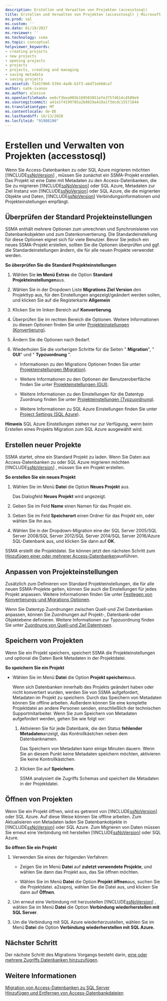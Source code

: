 ```yaml
---
description: Erstellen und Verwalten von Projekten (accesstosql)
title: Erstellen und Verwalten von Projekten (accesstosql) | Microsoft-Dokumentation
ms.prod: sql
ms.custom: ''
ms.date: 01/19/2017
ms.reviewer: ''
ms.technology: ssma
ms.topic: conceptual
helpviewer_keywords:
- creating projects
- new projects
- opening projects
- projects
- projects, creating and managing
- saving metadata
- saving projects
ms.assetid: f2d1f0b0-5394-4adb-b3f3-abd71eb68ca7
author: nahk-ivanov
ms.author: alexiva
ms.openlocfilehash: ee6cf3bea905b169503851efe375fd614c4589e9
ms.sourcegitcommit: a41e1f4199785a2b8019a419a1f3dcdc15571044
ms.translationtype: MT
ms.contentlocale: de-DE
ms.lasthandoff: 10/13/2020
ms.locfileid: "91988196"
---
```

# <a name="creating-and-managing-projects-accesstosql"></a>Erstellen und Verwalten von Projekten (accesstosql)
Wenn Sie Access-Datenbanken zu oder SQL Azure migrieren möchten [!INCLUDE[ssNoVersion](../../includes/ssnoversion-md.md)] , müssen Sie zunächst ein SSMA-Projekt erstellen. Das Projekt ist eine Datei mit Metadaten zu den Access-Datenbanken, die Sie zu migrieren [!INCLUDE[ssNoVersion](../../includes/ssnoversion-md.md)] oder SQL Azure, Metadaten zur Ziel Instanz von [!INCLUDE[ssNoVersion](../../includes/ssnoversion-md.md)] oder SQL Azure, die die migrierten Objekte und Daten, [!INCLUDE[ssNoVersion](../../includes/ssnoversion-md.md)] Verbindungsinformationen und Projekteinstellungen empfängt.  
  
## <a name="reviewing-default-project-settings"></a>Überprüfen der Standard Projekteinstellungen  
SSMA enthält mehrere Optionen zum umrechnen und Synchronisieren von Datenbankobjekten und zum Datenkonvertierung. Die Standardeinstellung für diese Optionen eignet sich für viele Benutzer. Bevor Sie jedoch ein neues SSMA-Projekt erstellen, sollten Sie die Optionen überprüfen und ggf. die Standardeinstellungen ändern, die für alle neuen Projekte verwendet werden.  
  
**So überprüfen Sie die Standard Projekteinstellungen**  
  
1.  Wählen Sie **im Menü Extras** die Option **Standard Projekteinstellungen**aus.  
  
2.  Wählen Sie in der Dropdown Liste **Migrations Ziel Version** den Projekttyp aus, für den Einstellungen angezeigt/geändert werden sollen, und klicken Sie auf die Registerkarte **Allgemein**  
  
3.  Klicken Sie im linken Bereich auf **Konvertierung**.  
  
4.  Überprüfen Sie im rechten Bereich die Optionen. Weitere Informationen zu diesen Optionen finden Sie unter [Projekteinstellungen (Konvertierung)](./project-settings-conversion-accesstosql.md).  
  
5.  Ändern Sie die Optionen nach Bedarf.  
  
6.  Wiederholen Sie die vorherigen Schritte für die Seiten " **Migration**", " **GUI**" und " **Typzuordnung** ".  
  
    -   Informationen zu den Migrations Optionen finden Sie unter [Projekteinstellungen (Migration)](./project-settings-migration-accesstosql.md).  
  
    -   Weitere Informationen zu den Optionen der Benutzeroberfläche finden Sie unter [Projekteinstellungen (GUI)](../sybase/project-settings-gui-sybasetosql.md).  
  
    -   Weitere Informationen zu den Einstellungen für die Datentyp Zuordnung finden Sie unter [Projekteinstellungen (Typzuordnung)](./project-settings-type-mapping-accesstosql.md).  
  
    -   Weitere Informationen zu SQL Azure Einstellungen finden Sie unter [Project Settings (SQL Azure)](./project-settings-azure-sql-db-accesstosql.md).  
  
**Hinweis** SQL Azure Einstellungen stehen nur zur Verfügung, wenn beim Erstellen eines Projekts Migration zum SQL Azure ausgewählt wird.  
  
## <a name="creating-new-projects"></a>Erstellen neuer Projekte  
SSMA startet, ohne ein Standard Projekt zu laden. Wenn Sie Daten aus Access-Datenbanken zu oder SQL Azure migrieren möchten [!INCLUDE[ssNoVersion](../../includes/ssnoversion-md.md)] , müssen Sie ein Projekt erstellen.  
  
**So erstellen Sie ein neues Projekt**  
  
1.  Wählen Sie im Menü **Datei** die Option **Neues Projekt** aus.  
  
    Das Dialogfeld **Neues Projekt** wird angezeigt.  
  
2.  Geben Sie im Feld **Name** einen Namen für das Projekt ein.  
  
3.  Geben Sie im Feld **Speicherort** einen Ordner für das Projekt ein, oder wählen Sie ihn aus.  
  
4.  Wählen Sie in der Dropdown-Migration eine der SQL Server 2005/SQL Server 2008/SQL Server 2012/SQL Server 2014/SQL Server 2016/Azure SQL-Datenbank aus, und klicken Sie dann auf **OK**.  
  
SSMA erstellt die Projektdatei. Sie können jetzt den nächsten Schritt zum [Hinzufügen einer oder mehrerer Access-Datenbanken](adding-and-removing-access-database-files-accesstosql.md)ausführen.  
  
## <a name="customizing-project-settings"></a>Anpassen von Projekteinstellungen  
Zusätzlich zum Definieren von Standard Projekteinstellungen, die für alle neuen SSMA-Projekte gelten, können Sie auch die Einstellungen für jedes Projekt anpassen. Weitere Informationen finden Sie unter [Festlegen von Konvertierungs-und Migrations Optionen](setting-conversion-and-migration-options-accesstosql.md).  
  
Wenn Sie Datentyp Zuordnungen zwischen Quell-und Ziel Datenbanken anpassen, können Sie Zuordnungen auf Projekt-, Datenbank-oder Objektebene definieren. Weitere Informationen zur Typzuordnung finden Sie unter [Zuordnung von Quell-und Ziel Datentypen](mapping-source-and-target-data-types-accesstosql.md).  
  
## <a name="saving-projects"></a>Speichern von Projekten  
Wenn Sie ein Projekt speichern, speichert SSMA die Projekteinstellungen und optional die Daten Bank Metadaten in der Projektdatei.  
  
**So speichern Sie ein Projekt**  
  
-   Wählen Sie im Menü **Datei** die Option **Projekt speichern**aus.  
  
    Wenn sich Datenbanken innerhalb des Projekts geändert haben oder nicht konvertiert wurden, werden Sie von SSMA aufgefordert, Metadaten im Projekt zu speichern. Durch das Speichern von Metadaten können Sie offline arbeiten. Außerdem können Sie eine komplette Projektdatei an andere Personen senden, einschließlich der technischen Supportmitarbeiter. Wenn Sie zum Speichern von Metadaten aufgefordert werden, gehen Sie wie folgt vor:  
  
    1.  Aktivieren Sie für jede Datenbank, die den Status **fehlender Metadaten**anzeigt, das Kontrollkästchen neben dem Datenbanknamen.  
  
        Das Speichern von Metadaten kann einige Minuten dauern. Wenn Sie an diesem Punkt keine Metadaten speichern möchten, aktivieren Sie keine Kontrollkästchen.  
  
    2.  Klicken Sie auf **Speichern**.  
  
        SSMA analysiert die Zugriffs Schemas und speichert die Metadaten in der Projektdatei.  
  
## <a name="opening-projects"></a>Öffnen von Projekten  
Wenn Sie ein Projekt öffnen, wird es getrennt von [!INCLUDE[ssNoVersion](../../includes/ssnoversion-md.md)] oder SQL Azure. Auf diese Weise können Sie offline arbeiten. Zum Aktualisieren von Metadaten laden Sie Datenbankobjekte in [!INCLUDE[ssNoVersion](../../includes/ssnoversion-md.md)] oder SQL Azure. Zum Migrieren von Daten müssen Sie erneut eine Verbindung mit herstellen [!INCLUDE[ssNoVersion](../../includes/ssnoversion-md.md)] oder SQL Azure.  
  
**So öffnen Sie ein Projekt**  
  
1.  Verwenden Sie eines der folgenden Verfahren:  
  
    -   Zeigen Sie im Menü **Datei** auf **zuletzt verwendete Projekte**, und wählen Sie dann das Projekt aus, das Sie öffnen möchten.  
  
    -   Wählen Sie im Menü **Datei** die Option **Projekt öffnen**aus, suchen Sie die Projektdatei. a2ssproj, wählen Sie die Datei aus, und klicken Sie dann auf **Öffnen**.  
  
2.  Um erneut eine Verbindung mit herzustellen [!INCLUDE[ssNoVersion](../../includes/ssnoversion-md.md)] , wählen Sie im Menü **Datei** die Option **Verbindung wiederherstellen mit SQL Server**.  
  
3.  Um die Verbindung mit SQL Azure wiederherzustellen, wählen Sie im Menü **Datei** die Option **Verbindung wiederherstellen mit SQL Azure.**  
  
## <a name="next-step"></a>Nächster Schritt  
Der nächste Schritt des Migrations Vorgangs besteht darin, [eine oder mehrere Zugriffs Datenbanken hinzuzufügen](adding-and-removing-access-database-files-accesstosql.md).  
  
## <a name="see-also"></a>Weitere Informationen  
[Migration von Access-Datenbanken zu SQL Server](migrating-access-databases-to-sql-server-azure-sql-db-accesstosql.md)  
[Hinzufügen und Entfernen von Access-Datenbankdateien](adding-and-removing-access-database-files-accesstosql.md)  
